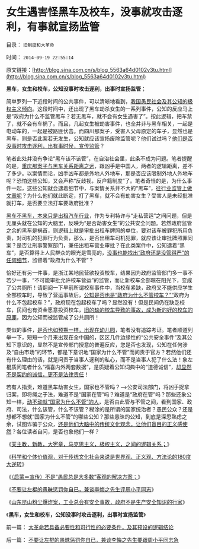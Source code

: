 # 女生遇害怪黑车及校车，没事就攻击逐利，有事就宣扬监管

目录： `旧制度和大革命` 

时间： `2014-09-19 22:55:14` 

原文链接：[http://blog.sina.com.cn/s/blog_5563a64d0102v3tu.html](http://blog.sina.com.cn/s/blog_5563a64d0102v3tu.html)

**黑车，女生和校车，公知没事时攻击逐利，出事时宣扬监管**；

简单罗列一下近段时间的公共事件，可以清晰地看到，[我国愚民社会及其公知的极权主义倾向](../../../2014/8/27/中国传统文化，对极权主义的强烈偏好.md)。这段时间中，还出现了黑车劫杀女生的一系列事件，公知的反应马上是“政府为什么不监管黑车？若无黑车，就不会有女生遇害了”。按此逻辑，把车禁了，就不会有车祸了。而且，几起女生被劫害事件，也全并非与黑车相关，一起是电动车的，一起是被路匪伏击。而四川那案子，受害人父母原定的车子，显然也是黑车，则是否此案若无发生，公知就应该宣扬废除监管呢？他们试过吗？[他们是否没事时攻击逐利，出有事时侯，宣传监管](../../../2014/7/15/中国失败在于热衷质检，全民缺乏质控的常识.md)？

笔者此处并没有争论“黑车该不该管”，在自治社会里，此条不成为问题。笔者提醒的是，[重庆那案子与黑车关系距离之远](../../../2012/12/28/从公益变成公害的“为虎作伥的民粹之路”.md)，跟凶手是中国人，两者的逻辑距离，差不了多少。以案情而论，凶手凶车都是外地人外地车，那是否应该限制外地人外地车呢？恐怕这些公知，又会声称“反歧视，反户籍制度”了。笔者奇怪的是，为什么事件一起，这些公知就会逮着细节中，与案情关系并不大的“黑车”，[往行业监管上做文章呢](../../../2014/4/17/政府监管的宁左勿右的儿戏.md)？为什么他们就此断定，打了黑车，就不会有劫害女生？受害人是未经批准就打车，是否要立法打车要政府批准？

[黑车不黑车，本来只是出租汽车行业](../../../2008/11/27/的哥要罢工：行政垄断不是市场管理.md)，作为专利特许与“走私营运”之间问题，但是无厘头就在公知的大脑里，反映为“是否劫害女生”的公共安全问题。若然政府监管之余的黑车是祸首，则逻辑上就是审批出租车牌照的单位，要对该车被罪犯所用负责，对司机的犯罪行为负责，那么，是否出租车司机犯罪，就应该让审批牌照罪同案？是否让刑事警察部门，兼任出租车营业审批？在此类案件中，公知逮着“黑车”，是否算得上人民群众的眼光是雪亮的，[没事也能找出“政府还是没管得严”的任何细节](../../../2011/8/15/胡乱批评政府的国民劣根性.md)，监督着“政府为什么不管”？

恰好还有另一件事，是浙江某地民营欲投资校车，结果因为政府监管部门多一事不若少一事，“不可能审批允许校车营运”的监管，而让新校车全部晾在阳光下，变成了公共厕所！请翻阅一下早前所谓校车事件中，当校车紧缺，政府又不能供应学生全部校车时，导致了营运事故后，[公知是否也是“政府为什么不管校车？”“](../../../2012/7/18/校车和奶粉的监管逻辑，信仰专制的人相信监管.md)政府为什么不包起校车？”，政府现在包起校车了吗？显然没有！但是民间仍在缺乏校车，民间也有资金愿意投资校车，[旧的缺的校车导致的事故，成为新的好的校车的原罪](../../../2011/11/17/校车悲剧拷问行政垄断的国计民生.md)，因为公知而被监管成了公共厕所！

类似的事件，[是否也如预期一样，出现在幼儿园](../../../2012/7/12/公害知识分子的魔爪伸进了幼儿院！.md)，笔者没有追踪考证。笔者顺道列举一下，短短一个月来出现在全中国的，区区几件边缘性的“公共安全事件”及其公知下意识的，显然不是宣传部门授意的普遍反应，您是否也发现，公知在任何涉及“自由市场”的环节，都是下意识地“国家为什么不管”而问责于官方？若然他们还有什么理由的话，就是问责于当事人逐利的私心，而不是当事人犯了什么法！象左棍质问笔者什么“福喜内外两套数据”，是质疑着公知词典中的“道德诚信”，[却显然不是契约的诚信，更不是法律责任](../../../2014/8/9/福喜过期肉事件，恐怕是民粹炒作的政治迫害.md)！

若有人指责，难道黑车劫害女生，国家也不管吗？——>公安司法部门，将凶手捉拿归案，即将绳之于法，难道不是“国家在管”吗？难道是“政府在管”吗？那些还象公知一样，[动不动就“国家为什么不管”的人](http://darthvad.blog.sohu.com/302425964.html)，是否由此管与不管之间，看到国家、政府、司法，什么该管，什么不该管？糊涂的是所谓的国家统治者？愚民公众？还是想都不想就“国家为什么不管”的哪些公知？那些愚昧的公知，到底是深思熟虑之余，试图诈骗于公众，[还是他们大脑中的传统文化观念，让他们盲目的正义感使然](../../../2014/8/29/福喜事件暴露的，中华暴民让人毛骨悚然的正义逻辑.md)？各位读者自问，是否也象他们一样？

《[天主教，新教，大宪章，马克思主义，极权主义，之间的逻辑关系；](../../../2014/9/14/西方意识形态之间的转化，及与极权主义的逻辑关联.md)》

《[科学和个体价值观，对于传统文化社会来说是世界观、正义观、方法论的180度大逆转](../../../2014/9/15/传统文化都极端仇视“人性本私”，传统对科学的逆反！.md)》

《[（启蒙＝宣传）不是“愚民总是大多数”客观的解决方案；](../../../2014/9/16/“愚民总是大多数”客观现实，（启蒙＝宣传）不是的解决方案.md)》

《[不要让左棍的愚昧惩罚你自已，兼谈李悔之先生评周小平同志](../../../2014/9/17/不要让左棍的愚昧惩罚你自已，兼谈李悔之先生要跟周小平同志急.md)》

《[山东昆山粉尘爆炸案，工业总会有安全事故，政府不是生产安全知识的行家](../../../2014/9/18/山东昆山粉尘爆炸案，公知的条件反射，如此恐怖；.md)》

《**黑车，女生和校车，公知没事时攻击逐利，出事时宣扬监管**》

前一篇： [大革命若具备必要性和可行性的必要条件，及其预设的逻辑结论](../../../2014/9/20/大革命若具备必要性和可行性的必要条件，及其预设的逻辑结论.md)

后一篇： [不要让左棍的愚昧惩罚你自已，兼谈李悔之先生要跟周小平同志急](../../../2014/9/17/不要让左棍的愚昧惩罚你自已，兼谈李悔之先生要跟周小平同志急.md)

